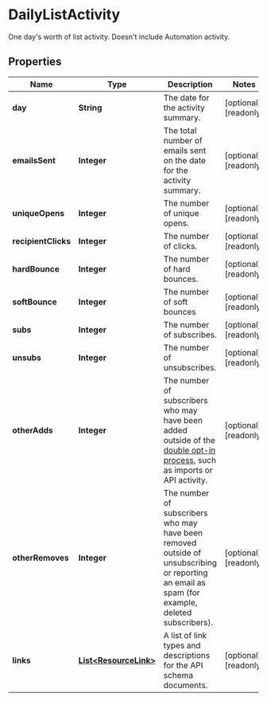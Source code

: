 

# DailyListActivity

One day's worth of list activity. Doesn't include Automation activity.

## Properties

| Name | Type | Description | Notes |
|------------ | ------------- | ------------- | -------------|
|**day** | **String** | The date for the activity summary. |  [optional] [readonly] |
|**emailsSent** | **Integer** | The total number of emails sent on the date for the activity summary. |  [optional] [readonly] |
|**uniqueOpens** | **Integer** | The number of unique opens. |  [optional] [readonly] |
|**recipientClicks** | **Integer** | The number of clicks. |  [optional] [readonly] |
|**hardBounce** | **Integer** | The number of hard bounces. |  [optional] [readonly] |
|**softBounce** | **Integer** | The number of soft bounces |  [optional] [readonly] |
|**subs** | **Integer** | The number of subscribes. |  [optional] [readonly] |
|**unsubs** | **Integer** | The number of unsubscribes. |  [optional] [readonly] |
|**otherAdds** | **Integer** | The number of subscribers who may have been added outside of the [double opt-in process](https://mailchimp.com/help/about-double-opt-in/), such as imports or API activity. |  [optional] [readonly] |
|**otherRemoves** | **Integer** | The number of subscribers who may have been removed outside of unsubscribing or reporting an email as spam (for example, deleted subscribers). |  [optional] [readonly] |
|**links** | [**List&lt;ResourceLink&gt;**](ResourceLink.md) | A list of link types and descriptions for the API schema documents. |  [optional] [readonly] |



